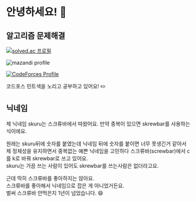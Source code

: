 # 안녕하세요! 👋

## 알고리즘 문제해결

[![solved.ac
프로필](http://mazassumnida.wtf/api/v2/generate_badge?boj=skuru)](https://solved.ac/skuru)

![mazandi profile](http://mazandi.herokuapp.com/api?handle=skuru&theme=warm)

[![CodeForces Profile](https://cf.leed.at?id=skuru)](https://codeforces.com/profile/skuru)

코드포스 민트색을 노리고 공부하고 있어요! ✏️

## 닉네임

제 닉네임 skuru는 스크류바에서 따왔어요. 만약 중복이 있으면 skrewbar를 사용하는 식이에요.

원래는 skuru뒤에 숫자를 붙였는데 닉네임 뒤에 숫자를 붙이면 너무 못생긴거 같아서  
제 정체성을 유지하면서 중복없는 예쁜 닉네임을 고민하다 스크류바(screwbar)에서 c를 k로 바꿔 skrewbar로 쓰고 있어요.  
skuru는 가끔 쓰는 사람이 있어도 skrewbar를 쓰는사람은 없더라고요.

근데 딱히 스크류바를 좋아하지는 않아요.  
스크류바를 좋아해서 닉네임으로 잡은 게 아니었거든요.  
벌써 스크류바 안먹은지 1년이 넘었습니다. 😄

<!--
**skrewbar/skrewbar** is a ✨ _special_ ✨ repository because its `README.md` (this file) appears on your GitHub profile.

Here are some ideas to get you started:

- 🔭 I’m currently working on ...
- 🌱 I’m currently learning ...
- 👯 I’m looking to collaborate on ...
- 🤔 I’m looking for help with ...
- 💬 Ask me about ...
- 📫 How to reach me: ...
- 😄 Pronouns: ...
- ⚡ Fun fact: ...
-->
